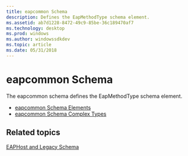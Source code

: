 ```yaml
---
title: eapcommon Schema
description: Defines the EapMethodType schema element.
ms.assetid: ab7d1228-8472-49c9-85be-36c189470af7
ms.technology: desktop
ms.prod: windows
ms.author: windowssdkdev
ms.topic: article
ms.date: 05/31/2018
---
```


# eapcommon Schema

The eapcommon schema defines the EapMethodType schema element.

-   [eapcommon Schema Elements](eapcommonschema-elements.md)
-   [eapcommon Schema Complex Types](eapcommonschema-complex-types.md)

## Related topics

<dl> <dt>

[EAPHost and Legacy Schema](eaphost-schemas.md)
</dt> </dl>

 

 




